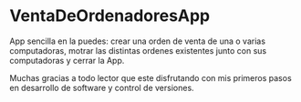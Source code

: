 # VentaDeOrdenadoresApp
App sencilla en la puedes: crear una orden de venta de una o varias computadoras, motrar las distintas ordenes existentes junto con sus computadoras y cerrar la App.

Muchas gracias a todo lector que este disfrutando con mis primeros pasos en desarrollo de software y control de versiones.

